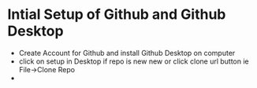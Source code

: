 # Intial Setup of Github and Github Desktop 

- Create Account for Github and install Github Desktop on computer 
- click on setup in Desktop if repo is new new or click clone url button ie File->Clone Repo
- 